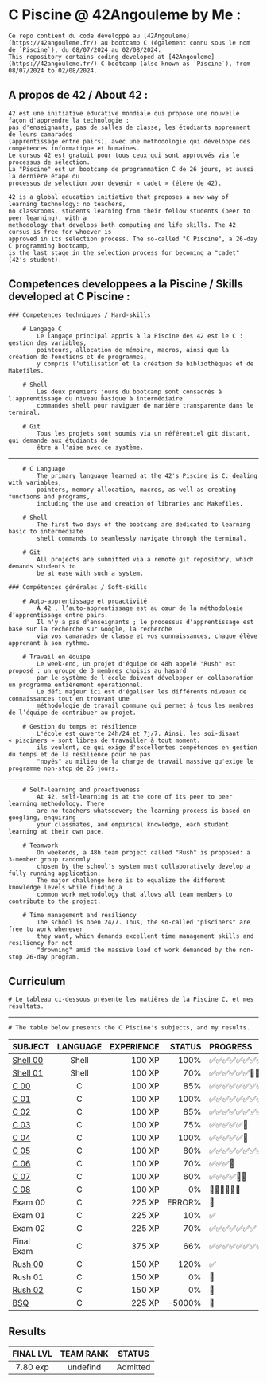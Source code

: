 # C Piscine @ 42Angouleme by Me :
	Ce repo contient du code développé au [42Angouleme](https://42angouleme.fr/) au bootcamp C (également connu sous le nom de `Piscine`), du 08/07/2024 au 02/08/2024.
	This repository contains coding developed at [42Angouleme](https://42angouleme.fr/) C bootcamp (also known as `Piscine`), from 08/07/2024 to 02/08/2024.

## A propos de 42 / About 42 :
	42 est une initiative éducative mondiale qui propose une nouvelle façon d'apprendre la technologie :
	pas d'enseignants, pas de salles de classe, les étudiants apprennent de leurs camarades
	(apprentissage entre pairs), avec une méthodologie qui développe des compétences informatique et humaines.
	Le cursus 42 est gratuit pour tous ceux qui sont approuvés via le processus de sélection.
	La "Piscine" est un bootcamp de programmation C de 26 jours, et aussi la dernière étape du
	processus de sélection pour devenir « cadet » (élève de 42).

	42 is a global education initiative that proposes a new way of learning technology: no teachers,
	no classrooms, students learning from their fellow students (peer to peer learning), with a
	methodology that develops both computing and life skills. The 42 cursus is free for whoever is
	approved in its selection process. The so-called "C Piscine", a 26-day C programming bootcamp,
	is the last stage in the selection process for becoming a "cadet" (42's student). 

## Competences developpees a la Piscine / Skills developed at C Piscine :

	### Competences techniques / Hard-skills

		# Langage C
			Le langage principal appris à la Piscine des 42 est le C : gestion des variables,
			pointeurs, allocation de mémoire, macros, ainsi que la création de fonctions et de programmes,
			y compris l'utilisation et la création de bibliothèques et de Makefiles.

		# Shell
			Les deux premiers jours du bootcamp sont consacrés à l'apprentissage du niveau basique à intermédiaire
			commandes shell pour naviguer de manière transparente dans le terminal.

		# Git
			Tous les projets sont soumis via un référentiel git distant, qui demande aux étudiants de
			être à l'aise avec ce système.
----------------------------------------------------------------------------------------------------------------------------------

		# C Language
			The primary language learned at the 42's Piscine is C: dealing with variables,
			pointers, memory allocation, macros, as well as creating functions and programs,
			including the use and creation of libraries and Makefiles.

		# Shell
			The first two days of the bootcamp are dedicated to learning basic to intermediate
			shell commands to seamlessly navigate through the terminal.

		# Git
			All projects are submitted via a remote git repository, which demands students to
			be at ease with such a system.

	### Compétences générales / Soft-skills

		# Auto-apprentissage et proactivité
			À 42 , l’auto-apprentissage est au cœur de la méthodologie d’apprentissage entre pairs.
			Il n'y a pas d'enseignants ; le processus d'apprentissage est basé sur la recherche sur Google, la recherche
			via vos camarades de classe et vos connaissances, chaque élève apprenant à son rythme.

		# Travail en équipe
			Le week-end, un projet d'équipe de 48h appelé "Rush" est proposé : un groupe de 3 membres choisis au hasard
			par le système de l'école doivent développer en collaboration un programme entièrement opérationnel.
			Le défi majeur ici est d'égaliser les différents niveaux de connaissances tout en trouvant une
			méthodologie de travail commune qui permet à tous les membres de l’équipe de contribuer au projet.

		# Gestion du temps et résilience
			L'école est ouverte 24h/24 et 7j/7. Ainsi, les soi-disant « pisciners » sont libres de travailler à tout moment.
			ils veulent, ce qui exige d'excellentes compétences en gestion du temps et de la résilience pour ne pas
			"noyés" au milieu de la charge de travail massive qu'exige le programme non-stop de 26 jours.	

----------------------------------------------------------------------------------------------------------------------------------

		# Self-learning and proactiveness
			At 42, self-learning is at the core of its peer to peer learning methodology. There
			are no teachers whatsoever; the learning process is based on googling, enquiring
			your classmates, and empirical knowledge, each student learning at their own pace.

		# Teamwork
			On weekends, a 48h team project called "Rush" is proposed: a 3-member group randomly
			chosen by the school's system must collaboratively develop a fully running application.
			The major challenge here is to equalize the different knowledge levels while finding a
			common work methodology that allows all team members to contribute to the project.

		# Time management and resiliency
			The school is open 24/7. Thus, the so-called "pisciners" are free to work whenever
			they want, which demands excellent time management skills and resiliency for not
			"drowning" amid the massive load of work demanded by the non-stop 26-day program.

## Curriculum

	# Le tableau ci-dessous présente les matières de la Piscine C, et mes résultats.
----------------------------------------------------------------------------------------------------------------------------------

	# The table below presents the C Piscine's subjects, and my results.

|SUBJECT			|LANGUAGE	|EXPERIENCE	|STATUS		|PROGRESS
|:--				|:-:		|--:		|--:		|:--
|[Shell 00](./shell00)		|Shell		|100 XP		|100%		|✅✅✅✅✅✅✅✅✅✅
|[Shell 01](./shell01)		|Shell		|100 XP		|70%		|✅✅✅✅✅✅🔲🔲
|[C 00](./C00)			|C			|100 XP		|85%	|✅✅✅✅✅✅✅✅🔲
|[C 01](./C01)			|C			|100 XP		|100%	|✅✅✅✅✅✅✅✅✅
|[C 02](./C02)			|C			|100 XP		|85%	|✅✅✅✅✅✅✅✅✅✅✅🔲🔲
|[C 03](./C03)			|C			|100 XP		|75%	|✅✅✅✅✅🔲
|[C 04](./C04)			|C			|100 XP		|100%	|✅✅✅✅✅🔲
|[C 05](./C05)			|C			|100 XP		|80%	|✅✅✅✅✅✅✅✅🔲
|[C 06](./C06)			|C			|100 XP		|70%	|✅✅✅🔲
|[C 07](./C07)			|C			|100 XP		|60%	|✅✅✅✅🔲🔲
|[C 08](./C08)			|C			|100 XP		|0%	|🔲🔲🔲🔲🔲🔲
|Exam 00			|C			|225 XP		|ERROR%	|🔲
|Exam 01			|C			|225 XP		|10%	|✅
|Exam 02			|C			|225 XP		|70%	|✅✅✅✅✅✅✅
|Final Exam			|C			|375 XP		|66%	|✅✅✅✅✅✅✅✅✅✅✅
|[Rush 00](./Rush00)		|C			|150 XP		|120% 	|✅
|Rush 01		|C			|150 XP		|0%	|🔲
|[Rush 02](./Rush02)		|C			|150 XP		|0% 	|🔲
|[BSQ](./BSQ)			|C			|225 XP		|-5000%	|🔲

## Results

|FINAL LVL	| TEAM RANK	  |STATUS
|:-:		|:-----------:|:--:
|7.80 exp	|   undefind	 	    |Admitted
